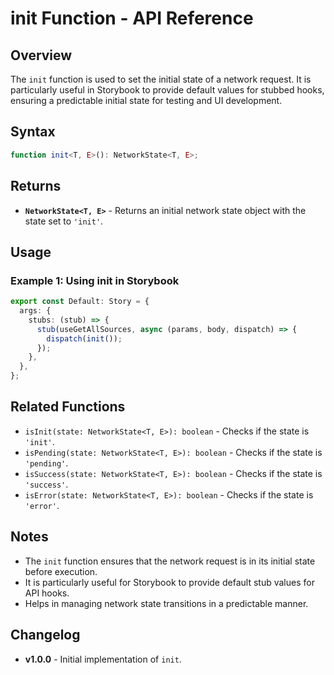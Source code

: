# init Function - API Reference

## Overview

The `init` function is used to set the initial state of a network request. It is particularly useful in Storybook to provide default values for stubbed hooks, ensuring a predictable initial state for testing and UI development.

## Syntax

```typescript
function init<T, E>(): NetworkState<T, E>;
```

## Returns

- **`NetworkState<T, E>`** - Returns an initial network state object with the state set to `'init'`.

## Usage

### Example 1: Using init in Storybook

```typescript
export const Default: Story = {
  args: {
    stubs: (stub) => {
      stub(useGetAllSources, async (params, body, dispatch) => {
        dispatch(init());
      });
    },
  },
};
```

## Related Functions

- `isInit(state: NetworkState<T, E>): boolean` - Checks if the state is `'init'`.
- `isPending(state: NetworkState<T, E>): boolean` - Checks if the state is `'pending'`.
- `isSuccess(state: NetworkState<T, E>): boolean` - Checks if the state is `'success'`.
- `isError(state: NetworkState<T, E>): boolean` - Checks if the state is `'error'`.

## Notes

- The `init` function ensures that the network request is in its initial state before execution.
- It is particularly useful for Storybook to provide default stub values for API hooks.
- Helps in managing network state transitions in a predictable manner.

## Changelog

- **v1.0.0** - Initial implementation of `init`.

